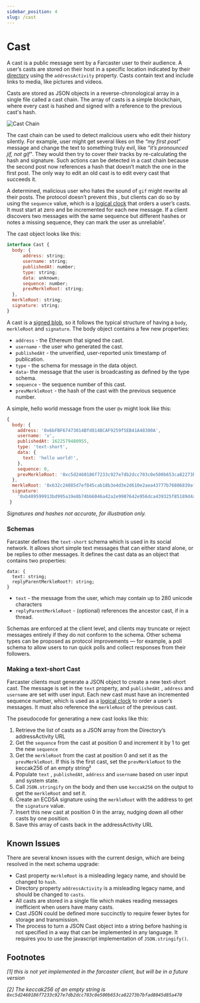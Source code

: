 ```yaml
---
sidebar_position: 4
slug: /cast
---
```


# Cast

A cast is a public message sent by a Farcaster user to their audience. A user’s casts are stored on their host in a specific location indicated by their [directory](https://www.notion.so/Host-84cc5cd6f4ea487e88b203b34fca3ae9) using the `addressActivity` property. Casts contain text and include links to media, like pictures and videos.  

Casts are stored as JSON objects in a reverse-chronological array in a single file called a cast chain. The array of casts is a simple blockchain, where every cast is hashed and signed with a reference to the previous cast's hash. 

![Cast Chain](/img/docs/cast-chain.png)

The cast chain can be used to detect malicious users who edit their history silently. For example, user might get several likes on the *“my first post*” message and change the text to something truly evil, like *“it’s pronounced jif, not gif"*. They would then try to cover their tracks by re-calculating the hash and signature. Such actions can be detected in a cast chain because the second post now references a hash that doesn’t match the one in the first post. The only way to edit an old cast is to edit every cast that succeeds it. 

A determined, malicious user who hates the sound of `gif` might rewrite all their posts. The protocol doesn’t prevent this , but clients can do so by using the `sequence` value, which is a [logical clock](https://en.wikipedia.org/wiki/Logical_clock) that orders a user’s casts. It must start at zero and be incremented for each new message. If a client discovers two messages with the same sequence but different hashes or notes a missing sequence, they can mark the user as unreliable¹.

The cast object looks like this: 

```javascript
interface Cast {
  body: {
	  address: string;
	  username: string;
	  publishedAt: number; 
	  type: string;
	  data: unknown;	
	  sequence: number;
	  prevMerkleRoot: string;
  },
  merkleRoot: string;
  signature: string;
}
```

A cast is a [signed blob](https://www.notion.so/Signed-Blob-d6f35b95dd4946e0a208441996612ce4), so it follows the typical structure of having a `body`, `merkleRoot` and `signature`.  The body object contains a few new properties: 

- `address` - the Ethereum that signed the cast.
- `username` -  the user who generated  the cast.
- `publishedAt` - the unverified, user-reported unix timestamp of publication.
- `type` - the schema for message in the data object.
- `data`- the message that the user is broadcasting as defined by the type schema.
- `sequence` - the sequence number of this cast.
- `prevMerkleRoot` - the hash of the cast with the previous sequence number.

A simple, hello world message from the user `@v` might look like this:

```javascript
{
  body: {
    address: '0x6bFBF67473014Bfd814BCAF9259f5EB41A48380A',
    username: 'v',
    publishedAt: 1622579480955,
    type: 'text-short',
    data: {
      text: 'hello world!',
    },
    sequence: 0,
    prevMerkleRoot: '0xc5d2460186f7233c927e7db2dcc703c0e500b653ca82273b7bfad8045d85a470',
  },
  merkleRoot: '0x632c24885d7ef845cab18b3e4d3e2d610e2aea43777b76806839af3b34c3ef58',
  signature:
    '0xb489599913bd995a19e8b74bb6046a42a2e9907642e956dca439325f85189d4a0f7cb06a1c9658a9fc2677b3f37dd6a7fde55f1cc9a759f9873a575731b9c2bc1c',
 }
```

*Signatures and hashes not accurate, for illustration only.*

### Schemas

Farcaster defines the `text-short` schema which is used in its social network. It allows short simple text messages that can either stand alone, or be replies to other messages.  It defines the cast data as an object that contains two properties: 

```tsx
data: {
  text: string;
  replyParentMerkleRoot?: string;
}
```

- `text` - the message from the user, which may contain up to 280 unicode characters
- `replyParentMerkleRoot` - (optional) references the ancestor cast, if in a thread.

Schemas are enforced at the client level, and clients may truncate or reject messages entirely if they do not conform to the schema. Other schema types can be proposed as protocol improvements — for example, a poll schema to allow users to run quick polls and collect responses from their followers. 

### Making a text-short Cast

Farcaster clients must generate a JSON object to create a new text-short cast. The message is set in the `text` property, and  `publishedAt` , `address` and `username` are set with user input. Each new cast must have an incremented sequence number, which is used as a [logical clock](https://en.wikipedia.org/wiki/Logical_clock) to order a user’s messages. It must also reference the `merkleRoot` of the previous cast. 

The pseudocode for generating a new cast looks like this:

1. Retrieve the list of casts as a JSON array from the Directory’s addressActivity URL
2. Get the `sequence` from the cast at position 0 and increment it by 1 to get the new `sequence`
3. Get the `merkleRoot` from the cast at position 0 and set it as the `prevMerkleRoot`. If this is the first cast, set the `prevMerkleRoot` to the keccak256 of an empty string²
4. Populate `text` , `publishedAt`, `address` and `username` based on user input and system state.
5. Call `JSON.stringify` on the body and then use `keccak256` on the output to get the `merkleRoot` and set it.
6. Create an ECDSA signature using the `merkleRoot` with the address to get the `signature` value. 
7. Insert this new cast at position 0 in the array, nudging down all other casts by one position.
8. Save this array of casts back in the addressActivity URL

## Known Issues

There are several known issues with the current design, which are being resolved in the next schema upgrade: 

- Cast property `merkleRoot` is a misleading legacy name, and should be changed to `hash`.
- Directory property `addressActivity` is a misleading legacy name, and should be changed to `casts`.
- All casts are stored in a single file which makes reading messages inefficient when users have many casts.
- Cast JSON could be defined more succinctly to require fewer bytes for storage and transmission.
- The process to turn a JSON Cast object into a string before hashing is not specified in a way that can be implemented in any language. It requires you to use the javascript implementation of `JSON.stringify()`.

## Footnotes

*[1] this is not yet implemented in the farcaster client, but will be in a future version*

*[2] The keccak256 of an empty string is `0xc5d2460186f7233c927e7db2dcc703c0e500b653ca82273b7bfad8045d85a470`*

